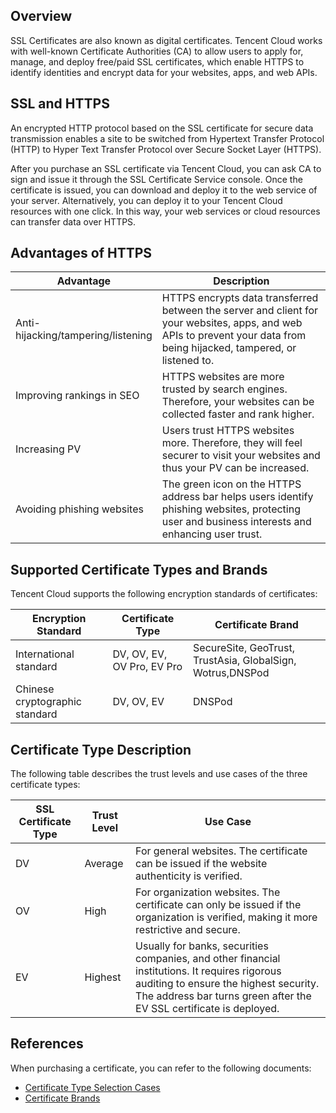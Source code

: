 ## Overview
SSL Certificates are also known as digital certificates. Tencent Cloud works with well-known Certificate Authorities (CA) to allow users to apply for, manage, and deploy free/paid SSL certificates, which enable HTTPS to identify identities and encrypt data for your websites, apps, and web APIs.


## SSL and HTTPS
An encrypted HTTP protocol based on the SSL certificate for secure data transmission enables a site to be switched from Hypertext Transfer Protocol (HTTP) to Hyper Text Transfer Protocol over Secure Socket Layer (HTTPS).

After you purchase an SSL certificate via Tencent Cloud, you can ask CA to sign and issue it through the SSL Certificate Service console. Once the certificate is issued, you can download and deploy it to the web service of your server. Alternatively, you can deploy it to your Tencent Cloud resources with one click. In this way, your web services or cloud resources can transfer data over HTTPS.


## Advantages of HTTPS
<table>
<thead>
  <tr>
    <th width="20%">Advantage</th>
    <th>Description</th>
  </tr>
</thead>
<tbody>
  <tr>
    <td>Anti-hijacking/tampering/listening</td>
    <td>HTTPS encrypts data transferred between the server and client for your websites, apps, and web APIs to prevent your data from being hijacked, tampered, or listened to.</td>
  </tr>
  <tr>
    <td>Improving rankings in SEO</td>
    <td>HTTPS websites are more trusted by search engines. Therefore, your websites can be collected faster and rank higher.</td>
		</tr>
		  <tr>
    <td>Increasing PV</td>
    <td>Users trust HTTPS websites more. Therefore, they will feel securer to visit your websites and thus your PV can be increased.</td>
		</tr>
		  <tr>
    <td>Avoiding phishing websites</td>
    <td>The green icon on the HTTPS address bar helps users identify phishing websites, protecting user and business interests and enhancing user trust.</td>
		</tr>
		</thead>
</table>

## Supported Certificate Types and Brands

Tencent Cloud supports the following encryption standards of certificates:

<table>
<thead>
  <tr>
    <th>Encryption Standard</th>
    <th>Certificate Type</th>
    <th>Certificate Brand</th>
  </tr>
</thead>
<tbody>
  <tr>
    <td>International standard</td>
    <td>DV, OV, EV, OV Pro, EV Pro</td>
    <td>SecureSite, GeoTrust, TrustAsia, GlobalSign, Wotrus,DNSPod</td>
  </tr>
  <tr>
    <td>Chinese cryptographic standard</td>
    <td>DV, OV, EV</td>
    <td>DNSPod</td>
		</tr>
</table>


## Certificate Type Description
The following table describes the trust levels and use cases of the three certificate types:
<table>
<thead>
  <tr>
    <th>SSL Certificate Type</th>
    <th>Trust Level</th>
		<th>Use Case</th>
  </tr>
</thead>
<tbody>
  <tr>
    <td>DV</td>
    <td>Average</td>
		 <td>For general websites. The certificate can be issued if the website authenticity is verified.</td>
  </tr>
  <tr>
    <td>OV</td>
    <td>High</td>
				 <td>For organization websites. The certificate can only be issued if the organization is verified, making it more restrictive and secure.</td>
		</tr>
		  <tr>
    <td>EV</td>
    <td>Highest</td>
		 <td>Usually for banks, securities companies, and other financial institutions. It requires rigorous auditing to ensure the highest security. The address bar turns green after the EV SSL certificate is deployed.</td>
		</tr>
</table>

## References
When purchasing a certificate, you can refer to the following documents:
- [Certificate Type Selection Cases](https://intl.cloud.tencent.com/document/product/1007/37811)
- [Certificate Brands](https://intl.cloud.tencent.com/document/product/1007/37810)

